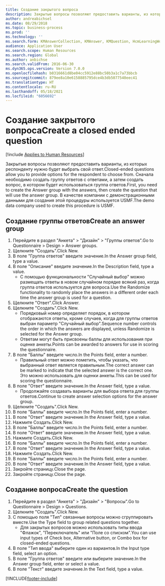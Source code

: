 ```yaml
---
title: Создание закрытого вопроса
description: Закрытые вопросы позволяют предоставить варианты, из которых респонденту нужно будет выбрать свой ответ.
author: andreabichsel
ms.date: 08/29/2018
ms.topic: business-process
ms.prod: ''
ms.technology: ''
ms.search.form: KMAnswerCollection, KMAnswer, KMQuestion, HcmLearningWorkspace
audience: Application User
ms.search.scope: Human Resources
ms.search.region: Global
ms.author: anbichse
ms.search.validFrom: 2016-06-30
ms.dyn365.ops.version: Version 7.0.0
ms.openlocfilehash: b0316661d8be04cc5912e88bc50b3a1c7a73bbcb
ms.sourcegitcommit: 879ee8a10e6158885795dce4b3db5077540eec41
ms.translationtype: HT
ms.contentlocale: ru-RU
ms.lasthandoff: 05/18/2021
ms.locfileid: "6056692"
---
```

# <a name="create-a-closed-ended-question"></a><span data-ttu-id="78c26-103">Создание закрытого вопроса</span><span class="sxs-lookup"><span data-stu-id="78c26-103">Create a closed ended question</span></span>

[!include [Applies to Human Resources](../includes/applies-to-hr.md)]



<span data-ttu-id="78c26-104">Закрытые вопросы позволяют предоставить варианты, из которых респонденту нужно будет выбрать свой ответ.</span><span class="sxs-lookup"><span data-stu-id="78c26-104">Closed-ended questions allow you to provide options for the respondent to choose from.</span></span> <span data-ttu-id="78c26-105">Сначала необходимо создать группу ответов с ответами, а затем создать вопрос, в котором будет использоваться группа ответов.</span><span class="sxs-lookup"><span data-stu-id="78c26-105">First, you need to create the Answer group with the answers, then create the question that will use the answer group.</span></span> <span data-ttu-id="78c26-106">В качестве компании с демонстрационными данными для создания этой процедуры используется USMF.</span><span class="sxs-lookup"><span data-stu-id="78c26-106">The demo data company used to create this procedure is USMF.</span></span>


## <a name="create-an-answer-group"></a><span data-ttu-id="78c26-107">Создание группы ответов</span><span class="sxs-lookup"><span data-stu-id="78c26-107">Create an answer group</span></span>
1. <span data-ttu-id="78c26-108">Перейдите в раздел "Анкета" > "Дизайн" > "Группы ответов".</span><span class="sxs-lookup"><span data-stu-id="78c26-108">Go to Questionnaire > Design > Answer groups.</span></span>
2. <span data-ttu-id="78c26-109">Щелкните "Создать".</span><span class="sxs-lookup"><span data-stu-id="78c26-109">Click New.</span></span>
3. <span data-ttu-id="78c26-110">В поле "Группа ответов" введите значение.</span><span class="sxs-lookup"><span data-stu-id="78c26-110">In the Answer group field, type a value.</span></span>
4. <span data-ttu-id="78c26-111">В поле "Описание" введите значение.</span><span class="sxs-lookup"><span data-stu-id="78c26-111">In the Description field, type a value.</span></span>
    * <span data-ttu-id="78c26-112">С помощью функциональности "Случайный выбор" можно размещать ответы в новом случайном порядке всякий раз, когда группа ответов используется для вопроса.</span><span class="sxs-lookup"><span data-stu-id="78c26-112">Use the Randomize functionality to randomly place the answers in a different order each time the answer group is used for a question.</span></span>  
5. <span data-ttu-id="78c26-113">Щелкните "Ответ".</span><span class="sxs-lookup"><span data-stu-id="78c26-113">Click Answer.</span></span>
6. <span data-ttu-id="78c26-114">Щелкните "Создать".</span><span class="sxs-lookup"><span data-stu-id="78c26-114">Click New.</span></span>
    * <span data-ttu-id="78c26-115">Порядковый номер определяет порядок, в котором отображаются ответы, кроме случаев, когда для группы ответов выбран параметр "Случайный выбор".</span><span class="sxs-lookup"><span data-stu-id="78c26-115">Sequence number controls the order in which the answers are displayed, unless Randomize is selected for the Answer group.</span></span>  
    * <span data-ttu-id="78c26-116">Ответам могут быть присвоены баллы для использования при оценке анкеты.</span><span class="sxs-lookup"><span data-stu-id="78c26-116">Points can be awarded to answers for use in scoring the questionnaire.</span></span>  
7. <span data-ttu-id="78c26-117">В поле "Баллы" введите число.</span><span class="sxs-lookup"><span data-stu-id="78c26-117">In the Points field, enter a number.</span></span>
    * <span data-ttu-id="78c26-118">Правильный ответ можно пометить, чтобы указать, что выбранный ответ является правильным.</span><span class="sxs-lookup"><span data-stu-id="78c26-118">The correct answer can be marked to indicate that the selected answer is the correct one.</span></span> <span data-ttu-id="78c26-119">Это можно использовать для оценки анкеты.</span><span class="sxs-lookup"><span data-stu-id="78c26-119">This can be used for scoring the questionnaire.</span></span>  
8. <span data-ttu-id="78c26-120">В поле "Ответ" введите значение.</span><span class="sxs-lookup"><span data-stu-id="78c26-120">In the Answer field, type a value.</span></span>
    * <span data-ttu-id="78c26-121">Продолжайте создавать варианты для выбора ответа для группы ответов.</span><span class="sxs-lookup"><span data-stu-id="78c26-121">Continue to create answer selection options for the answer group.</span></span>  
9. <span data-ttu-id="78c26-122">Щелкните "Создать".</span><span class="sxs-lookup"><span data-stu-id="78c26-122">Click New.</span></span>
10. <span data-ttu-id="78c26-123">В поле "Баллы" введите число.</span><span class="sxs-lookup"><span data-stu-id="78c26-123">In the Points field, enter a number.</span></span>
11. <span data-ttu-id="78c26-124">В поле "Ответ" введите значение.</span><span class="sxs-lookup"><span data-stu-id="78c26-124">In the Answer field, type a value.</span></span>
12. <span data-ttu-id="78c26-125">Нажмите Создать.</span><span class="sxs-lookup"><span data-stu-id="78c26-125">Click New.</span></span>
13. <span data-ttu-id="78c26-126">В поле "Баллы" введите число.</span><span class="sxs-lookup"><span data-stu-id="78c26-126">In the Points field, enter a number.</span></span>
14. <span data-ttu-id="78c26-127">В поле "Ответ" введите значение.</span><span class="sxs-lookup"><span data-stu-id="78c26-127">In the Answer field, type a value.</span></span>
15. <span data-ttu-id="78c26-128">Нажмите Создать.</span><span class="sxs-lookup"><span data-stu-id="78c26-128">Click New.</span></span>
16. <span data-ttu-id="78c26-129">В поле "Баллы" введите число.</span><span class="sxs-lookup"><span data-stu-id="78c26-129">In the Points field, enter a number.</span></span>
17. <span data-ttu-id="78c26-130">В поле "Ответ" введите значение.</span><span class="sxs-lookup"><span data-stu-id="78c26-130">In the Answer field, type a value.</span></span>
18. <span data-ttu-id="78c26-131">Нажмите Создать.</span><span class="sxs-lookup"><span data-stu-id="78c26-131">Click New.</span></span>
19. <span data-ttu-id="78c26-132">В поле "Баллы" введите число.</span><span class="sxs-lookup"><span data-stu-id="78c26-132">In the Points field, enter a number.</span></span>
20. <span data-ttu-id="78c26-133">В поле "Ответ" введите значение.</span><span class="sxs-lookup"><span data-stu-id="78c26-133">In the Answer field, type a value.</span></span>
21. <span data-ttu-id="78c26-134">Закройте страницу.</span><span class="sxs-lookup"><span data-stu-id="78c26-134">Close the page.</span></span>
22. <span data-ttu-id="78c26-135">Закройте страницу.</span><span class="sxs-lookup"><span data-stu-id="78c26-135">Close the page.</span></span>

## <a name="create-the-question"></a><span data-ttu-id="78c26-136">Создание вопроса</span><span class="sxs-lookup"><span data-stu-id="78c26-136">Create the question</span></span>
1. <span data-ttu-id="78c26-137">Перейдите в раздел "Анкета" > "Дизайн" > "Вопросы".</span><span class="sxs-lookup"><span data-stu-id="78c26-137">Go to Questionnaire > Design > Questions.</span></span>
2. <span data-ttu-id="78c26-138">Щелкните "Создать".</span><span class="sxs-lookup"><span data-stu-id="78c26-138">Click New.</span></span>
3. <span data-ttu-id="78c26-139">С помощью поля "Тип" связанные вопросы можно сгруппировать вместе.</span><span class="sxs-lookup"><span data-stu-id="78c26-139">Use the Type field to group related questions together.</span></span>
    * <span data-ttu-id="78c26-140">Для закрытых вопросов можно использовать типы ввода "Флажок", "Переключатель" или "Поле со списком".</span><span class="sxs-lookup"><span data-stu-id="78c26-140">You can use input types of Check box, Alternative button, or Combo box for closed-ended questions.</span></span>  
4. <span data-ttu-id="78c26-141">В поле "Тип ввода" выберите один из вариантов.</span><span class="sxs-lookup"><span data-stu-id="78c26-141">In the Input type field, select an option.</span></span>
5. <span data-ttu-id="78c26-142">В поле "Группа ответов" введите или выберите значение.</span><span class="sxs-lookup"><span data-stu-id="78c26-142">In the Answer group field, enter or select a value.</span></span>
6. <span data-ttu-id="78c26-143">В поле "Текст" введите значение.</span><span class="sxs-lookup"><span data-stu-id="78c26-143">In the Text field, type a value.</span></span>



[!INCLUDE[footer-include](../includes/footer-banner.md)]